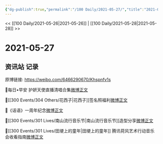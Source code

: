 ```yaml
---
{"dg-publish":true,"permalink":"/100 Daily/2021-05-27/","title":"2021-05-27","created":"2023-04-09T19:31:06.697+08:00","updated":"2023-04-09T19:31:34.111+08:00"}
---
```



<< [[100 Daily/2021-05-26\|2021-05-26]] | [[100 Daily/2021-05-28\|2021-05-28]] >>

# 2021-05-27

## 资讯站 记录

原博链接: https://weibo.com/6466290670/Khspnfv1s

💫每日•早安
护妍天使直播清唱合集[微博正文](https://m.weibo.cn/6466290670/4641394000136662)

💫[[300 Events/304 Others/花西子\|花西子]]签名照福利[微博正文](https://m.weibo.cn/6466290670/4641412882631447)

💫《话语》一周年纪念[微博正文](https://m.weibo.cn/6466290670/4641405739207098)

💫[[300 Events/301 Lives/南山流行音乐节\|南山流行音乐节]]造型分享[微博正文](https://m.weibo.cn/6466290670/4641443468286565)

💫[[300 Events/301 Lives/田埂上的童年\|田埂上的童年]] 腾讯荷风艺术行动音乐会收看指南[微博正文](https://m.weibo.cn/6466290670/4641607012585076)
